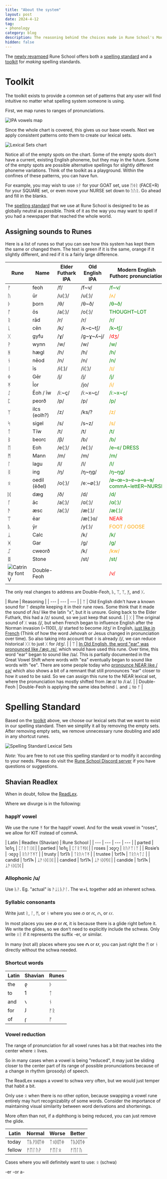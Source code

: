 ```yaml
---
title: "About the system"
layout: post
date: 2024-4-12
tag:
- phonology
category: blog
description: The reasoning behind the choices made in Rune School's Modern English Futhorc system
hidden: false
---
```


The [newly revamped](/version-2/) Rune School offers both a [spelling standard](#spelling-standard) and a [toolkit](#toolkit) for *making* spelling standards.

# Toolkit

The toolkit exists to provide a common set of patterns that any user will find intuitive no matter what spelling system someone is using.

First, we map runes to ranges of pronunciations.

![IPA vowels map](/assets/images/runeSchool2IPAmap.png)

Since the whole chart is covered, this gives us our base vowels. Next we apply consistent patterns onto them to create our lexical sets.

![Lexical Sets chart](/assets/images/RuneSchoolLexicalSets.png)

Notice all of the empty spots on the chart. Some of the empty spots don't have a current, existing English phoneme, but they may in the future. Some of the empty spots are possible alternative spellings for slightly different phoneme variations. Think of the toolkit as a playground. Within the confines of these patterns, you can have fun.

For example, you may wish to use ᛟᚹ for your GOAT set, use ᛖᛄᚱ (FACE+R) for your SQUARE set, or even move your NURSE set down to ᚢᚢᚱ. Go ahead and fill in the blanks.

The [spelling standard](#spelling-standard) that we use at Rune School is designed to be as globally neutral as possible. Think of it as the way you may want to spell if you had a newspaper that reached the whole world.

## Assigning sounds to Runes

Here is a list of runes so that you can see how this system has kept them the same or changed them. The text is green if it is the same, orange if it slightly different, and red if it is a fairly large difference.

| Rune | Name | Elder Futhark IPA | Old English IPA | Modern English Futhorc pronunciation |
|------|------|-------------------|-----------------------|-------------------------------------|
| ᚠ    | feoh | /f/               | /f~v/                   | <span style="color:green"> /f~v/ </span> |
| ᚢ    | ūr  | /u(ː)/           | /u(ː)/                   | <span style="color:orange"> /ʌ/ </span> |
| ᚦ    | þorn | /θ/               | /θ~ð/                   | <span style="color:green"> /θ~ð/ </span> |
| ᚩ    | ōs  | /a(ː)/           | /o(ː)/                   | <span style="color:green"> THOUGHT~LOT </span> |
| ᚱ    | rād | /r/               | /r/                   | <span style="color:green"> /r/ </span> |
| ᚳ    | cēn | /k/               | /k~c~tʃ/               | <span style="color:green"> /k~tʃ/ </span> |
| ᚷ    | gyfu | /ɣ/               | /g~ɣ~ʎ~j/               | <span style="color:red"> /dʒ/ </span> |
| ᚹ    | wynn | /w/               | /w/                   | <span style="color:green"> /w/ </span> |
| ᚻ    | hægl | /h/               | /h/                   | <span style="color:green"> /h/ </span> |
| ᚾ    | nēod | /n/               | /n/                   | <span style="color:green"> /n/ </span> |
| ᛁ    | īs  | /i(ː)/           | /i(ː)/                   | <span style="color:orange"> /ɪ/ </span> |
| ᛄ    | Gēr | /j/               | /j/                   | <span style="color:green"> /j/ </span> |
| ᛡ    | Īor |                   | /jo/                   | <span style="color:orange"> /i/  </span> |
| ᛇ    | Ēoh / īw | /iː~ç/            | /iː~x~ç/               | <span style="color:green"> /iː~x~ç/ </span> |
| ᛈ    | peorð | /p/               | /p/                   | <span style="color:green"> /p/ </span> |
| ᛉ    | ilcs (eolh?) | /z/               |    /ks/?                   | <span style="color:orange"> /z/ </span> |
| ᛋ    | sigel | /s/               | /s~z/                   | <span style="color:orange"> /s/  </span> |
| ᛏ    | Tīw | /t/               | /t/                   | <span style="color:green"> /t/ </span> |
| ᛒ    | beorc | /β/               | /b/                   | <span style="color:green"> /b/ </span> |
| ᛖ    | Eoh | /e(ː)/           | /e(ː)/                   | <span style="color:green"> /e~ɛ/ DRESS </span> |
| ᛗ    | Mann | /m/               | /m/                   | <span style="color:green"> /m/ |
| ᛚ    | lagu | /l/               | /l/                   | <span style="color:green"> /l/  |
| ᛝ    | ing | /ŋ/               | /ŋ~ŋg/                   | <span style="color:green"> /ŋ~ŋg/  |
| ᛟ    | oedil (ēðel) | /o(ː)/           | /eː~ø(ː)/               | <span style="color:green"> /ø~œ~ɜ~ɐ~ə~ɵ~ɘ/ commA~lettER~NURSE </span> |
| ᛞ    | dæg | /ð/               | /d/                   | <span style="color:green"> /d/ </span> |
| ᚪ    | āc | /a(ː)/           | /ɑ(ː)/                   | <span style="color:green"> /ɑ(ː)/ </span> |
| ᚫ    | æsc | /a(ː)/           | /æ(ː)/                   | <span style="color:green"> /æ(ː)/ </span> |
| ᛠ    | ēar |                   | /æ(ː)ɑ/                | <span style="color:red"> NEAR </span> |
| ᚣ    | ȳr |                   | /y(ː)/                   | <span style="color:orange"> FOOT / GOOSE </span> |
| ᛣ    | Calc |                   | /k/                     | <span style="color:green"> /k/ </span> |
| ᚸ    | Gar |                   | /g/                     | <span style="color:green"> /g/ </span> |
| ᛢ    | cweorð |           | /k/                   | <span style="color:orange"> /kw/ </span> |
| ᛥ    | Stone |            | /st/                   | <span style="color:green"> /st/ </span> |
| ![Catrinity font V](/assets/images/Catrinity-V.png) | Double-Feoh   |                   |                       | <span style="color:red"> /v/ </span> |

The only real changes to address are Double-Feoh, [ᚣ](/version-2/#ᚣ-for-foot), ᛠ, ᛉ, [ᛡ](/version-2/#ᛡ-for-happy-vowel), and ᚷ.

| Rune | Reasoning |
| --- | --- | --- |
| ᛉ | Old English didn't have a known sound for ᛉ despite keeping it in their rune rows. Some think that it made the sound of /ks/ like the latin "x", but it is unsure. Going back to the Elder Futhark, this had a /z/ sound, so we just keep that sound. |
| ᚷ | The original sound of ᚷ was /j/, but when French began to influence English after the Norman invasion (~1100), /j/ started to become /dʒ/ in English, [just like in French](https://en.wikipedia.org/wiki/Phonological_history_of_French#To_Early_Old_French[when?]) (Think of how the word Jehovah or Jesus changed in pronunciation over time). So also taking into account that ᛄ is already /j/, we can reduce historical ᚷᚷ to just ᚷ for /dʒ/. |
| ᛠ | [In Old English, the word "ear" was pronounced like /ˈæ͜ɑː.re/](https://en.wiktionary.org/wiki/eare#Old_English), which would have used this rune. Over time, this word "ear" began to sound like /ɪə/. This is partially documented in the Great Vowel Shift where words with "ea" eventually began to sound like words with "ee". There are some people today who [pronounce NEAR like /ɛə̯/](https://ecampusontario.pressbooks.pub/lexicalsets/chapter/19-near-lexical-set/#mergers) which also shows a bit of a remnant that still pronounces "ear" closer to how it used to be said. So we can assign this rune to the NEAR lexical set, where the pronunciation has mostly shifted from /æːɑ/ to /iːə/.  |
| Double-Feoh | Double-Feoh is applying the same idea behind ᚳ and ᛣ to ᚠ |


# Spelling Standard

Based on the [toolkit](#toolkit) above, we choose our lexical sets that we want to exist in our spelling standard. Then we simplify it all by removing the empty sets. After removing empty sets, we remove unnecessary rune doubling and add in any shortcut runes.

![Spelling Standard Lexical Sets](/assets/images/RuneSchoolLexicalSets-Simplified.png)

*Note*: You are free to not use this spelling standard or to modify it according to your needs. Please do visit the [Rune School Discord server](https://discord.gg/BThW4fxAwN) if you have questions or suggestions.

## Shavian Readlex

When in doubt, follow the [ReadLex](https://readlex.pythonanywhere.com/spellingprinciples/).

Where we divurge is in the following:

### happY vowel

We use the rune ᛡ for the happY vowel. And for the weak vowel in "roses", we allow for KIT instead of commA.

| Latin | Readlex (Shavian) | Rune School |
| --- | --- | --- | --- |
| parted | 𐑐𐑸𐑑𐑩𐑛  | ᛈᚪᚱᛏᛁᛞ |
| partied | 𐑐𐑸𐑑𐑦𐑛 | ᛈᚪᚱᛏᛡᛞ |
| roses | 𐑮𐑴𐑟𐑩𐑟  | ᚱᚢᚹᛉᛁᛉ |
| Rosie’s | ·𐑮𐑴𐑟𐑦𐑟 | ᚱᚢᚹᛉᛡᛉ |
| trusty | 𐑑𐑮𐑳𐑕𐑑𐑦  | ᛏᚱᚢᛋᛏᛡ |
| trustee | 𐑑𐑮𐑳𐑕𐑑𐑰 | ᛏᚱᚢᛋᛏᛇ |
| candid | 𐑑𐑮𐑳𐑕𐑑𐑰 | ᛣᚫᚾᛞᛁᛞ |
| candied | 𐑑𐑮𐑳𐑕𐑑𐑰 | ᛣᚫᚾᛞᛡᛞ |
| candide | 𐑑𐑮𐑳𐑕𐑑𐑰 | ᛣᚫᚾᛞᛇᛞ |

### Allophonic /u/

Use ᚣᚹ. Eg. "actual" is ᚫᛣᚳᚣᚹᛚ. The w+L together add an inherent schwa.

### Syllabic consonants

Write just ᚱ, ᛚ, ᛗ, or ᚾ where you see 𐑼 or 𐑩𐑤, 𐑩𐑯, or 𐑩𐑥.

In most places you see **𐑼** or **𐑩𐑤**, it is because there is a glide right before it. We write the glides, so we don't need to explicitly include the schwas. Only write ᛟᚱ if it represents the suffix -er, or similar.

In many (not all) places where you see **𐑩𐑯** or **𐑩𐑥**, you can just right the ᛗ or ᚾ directly without the schwa needed.

### Shortcut words

| Latin | Shavian | Runes | 
| --- | --- | --- |
| the | 𐑞 | ᚦ |
| to | 𐑑 | ᛏ |
| and | 𐑯 | ᚾ |
| for | 𐑓 | ᚠᚱ |
| of | 𐑝 | ᚠ |

### Vowel reduction

The range of pronunciation for all vowel runes has a bit that reaches into the center where ᛟ lives.

So in many cases when a vowel is being "reduced", it may just be sliding closer to the center part of its range of possible pronunciations because of a change in rhythm (prosody) of speech.

The ReadLex swaps a vowel to schwa very often, but we would just temper that habit a bit.

Only use ᛟ when there is no other option, because swapping a vowel rune entirely may hurt recognizablity of some words. Consider the importance of maintaining visual similarity between word derivations and shortenings.

More often than not, if a diphthong is being reduced, you can just remove the glide.

| Latin | Normal | Worse | Better |
| --- | --- | --- | --- |
| today | ᛏᚣᚹᛞᛖᛄ | ᛏᛟᛞᛖᛄ | ᛏᚣᛞᛖᛄ |
| fellow | ᚠᛖᛚᚢᚹ | ᚠᛖᛚᛟ | ᚠᛖᛚᚢ |

Cases where you will definitely want to use: ᛟ (schwa)

-er
-or
a-

